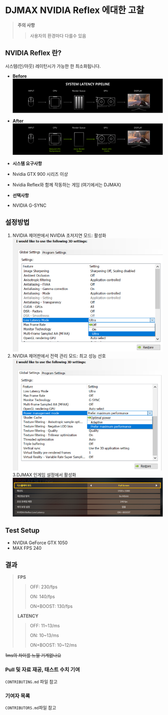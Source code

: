 # DJMAX NVIDIA Reflex 에대한 고찰
> __**주의 사항**__
>> 사용자의 환경마다 다를수 있음

## NVIDIA Reflex 란?
시스템(인/아웃) 레이턴시가 가능한 한 최소화됩니다.
- **Before**
![nvidia-reflex-system-latency-pipeline-before-addition-of-reflex](https://raw.githubusercontent.com/Dev-Nergis/DJMAX-NVIDIA-Reflex/main/images/nvidia-reflex-system-latency-pipeline-before-addition-of-reflex.png)
- **After**
![nvidia-reflex-system-latency-pipeline-with-reflex](https://raw.githubusercontent.com/Dev-Nergis/DJMAX-NVIDIA-Reflex/main/images/nvidia-reflex-system-latency-pipeline-with-reflex.png)

- __**시스템 요구사항**__
- Nvidia GTX 900 시리즈 이상
- Nvidia Reflex와 함께 작동하는 게임 (여기에서는 DJMAX)
- __선택사항__
- NVIDIA G-SYNC

## 설정방법
1. NVIDIA 제어판에서 NVIDIA 초저지연 모드: 활성화
![nvidia-reflex-control-panel-low-latency-ultra-mode](https://raw.githubusercontent.com/Dev-Nergis/DJMAX-NVIDIA-Reflex/main/images/nvidia-reflex-control-panel-low-latency-ultra-mode.png)
2. NVIDIA 제어판에서 전력 관리 모드: 최고 성능 선호
![nvidia-reflex-control-panel-prefer-maximum-performance-mode](https://raw.githubusercontent.com/Dev-Nergis/DJMAX-NVIDIA-Reflex/main/images/nvidia-reflex-control-panel-prefer-maximum-performance-mode.png)
3.DJMAX 인게임 설정에서 활성화
![djmax-in-game-setting](https://raw.githubusercontent.com/Dev-Nergis/DJMAX-NVIDIA-Reflex/main/images/djmax-in-game-setting.png)

## Test Setup
- NVIDIA GeForce GTX 1050
- MAX FPS 240

## 결과
> __**FPS**__
>>
>> OFF: 230/fps
>>
>> ON: 140/fps
>>
>> ON+BOOST: 130/fps
>>
> __**LATENCY**__
>>
>> OFF: 11~13/ms
>>
>> ON: 10~13/ms
>>
>> ON+BOOST: 10~12/ms

~~1ms의 차이를 느낄 기계없나요~~

### Pull 및 자료 재공, 태스트 수치 기여
`CONTRIBUTING.md` 파일 참고

### 기여자 목록
`CONTRIBUTORS.md`파일 참고

